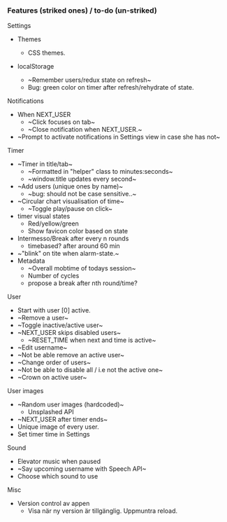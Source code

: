 ### Features (striked ones) / to-do (un-striked)
Settings
* Themes
  - CSS themes.

* localStorage
  - ~Remember users/redux state on refresh~
  - Bug: green color on timer after refresh/rehydrate of state.
  
Notifications
* When NEXT_USER
  - ~Click focuses on tab~
  - ~Close notification when NEXT_USER.~
* ~Prompt to activate notifications in Settings view in case she has not~
  
Timer
* ~Timer in title/tab~
  - ~Formatted in "helper" class to minutes:seconds~
  - ~window.title updates every second~
* ~Add users (unique ones by name)~
  - ~bug: should not be case sensitive..~
* ~Circular chart visualisation of time~
  - ~Toggle play/pause on click~
* timer visual states
  - Red/yellow/green
  - Show favicon color based on state
* Intermesso/Break after every n rounds
  - timebased? after around 60 min
* ~"blink" on tite when alarm-state.~
* Metadata
  - ~Overall mobtime of todays session~
  - Number of cycles
  - propose a break after nth round/time?
  
User
* Start with user [0] active.
* ~Remove a user~
* ~Toggle inactive/active user~
* ~NEXT_USER skips disabled users~
  - ~RESET_TIME when next and time is active~
* ~Edit username~
* ~Not be able remove an active user~
* ~Change order of users~
* ~Not be able to disable all / i.e not the active one~
* ~Crown on active user~

User images
* ~Random user images (hardcoded)~
  - Unsplashed API
* ~NEXT_USER after timer ends~
* Unique image of every user.
* Set timer time in Settings

Sound
* Elevator music when paused
* ~Say upcoming username with Speech API~
* Choose which sound to use


Misc
* Version control av appen
  - Visa när ny version är tillgänglig. Uppmuntra reload.
